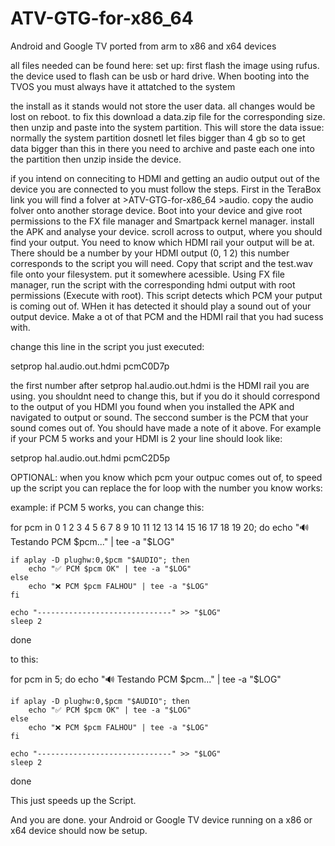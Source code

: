 # ATV-GTG-for-x86_64
Android and Google TV ported from arm to x86 and x64 devices

all files needed can be found here: 
set up:
first flash the image using rufus. the device used to flash can be usb or hard drive. When booting into the TVOS you must always have it attatched to the system

the install as it stands would not store the user data. all changes would be lost on reboot.
to fix this download a data.zip file for the corresponding size. then unzip and paste into the system partition. This will store the data
issue: normally the system partition dosnetl let files bigger than 4 gb so to get data bigger than this in there you need to archive and paste each one into the partition then unzip inside the device.

if you intend on conneciting to HDMI and getting an audio output out of the device you are connected to you must follow the steps.
First in the TeraBox link you will find a folver at >ATV-GTG-for-x86_64 >audio. copy the audio folver onto another storage device. 
Boot into your device and give root permissions to the FX file manager and Smartpack kernel manager.
install the APK and analyse your device. scroll across to output, where you should find your output. You need to know which HDMI rail your output will be at. There should be a number by your HDMI output (0, 1 2)
this number corresponds to the script you will need.
Copy that script and the test.wav file onto your filesystem. put it somewhere acessible.
Using FX file manager, run the script with the corresponding hdmi output with root permissions (Execute with root). This script detects which PCM your putput is coming out of. WHen it has detected it should play a sound out of your output device. Make a ot of that PCM and the HDMI rail that you had sucess with.

change this line in the script you just executed:

setprop hal.audio.out.hdmi pcmC0D7p

the first number after setprop hal.audio.out.hdmi is the HDMI rail you are using. you shouldnt need to change this, but if you do it should correspond to the output of you HDMI you found when you installed the APK and navigated to output or sound.
The seccond sumber is the PCM that your sound comes out of. You should have made a note of it above. For example if your PCM 5 works and your HDMI is 2 your line should look like:

setprop hal.audio.out.hdmi pcmC2D5p

OPTIONAL:
when you know which pcm your outpuc comes out of, to speed up the script you can replace the for loop with the number you know works:

example: if PCM 5 works, you can change this:

for pcm in 0 1 2 3 4 5 6 7 8 9 10 11 12 13 14 15 16 17 18 19 20; do
    echo "🔊 Testando PCM $pcm..." | tee -a "$LOG"
	
	if aplay -D plughw:0,$pcm "$AUDIO"; then
        echo "✅ PCM $pcm OK" | tee -a "$LOG"
    else
        echo "❌ PCM $pcm FALHOU" | tee -a "$LOG"
    fi
    
    echo "------------------------------" >> "$LOG"
    sleep 2
done

to this:

for pcm in 5; do
    echo "🔊 Testando PCM $pcm..." | tee -a "$LOG"
	
	if aplay -D plughw:0,$pcm "$AUDIO"; then
        echo "✅ PCM $pcm OK" | tee -a "$LOG"
    else
        echo "❌ PCM $pcm FALHOU" | tee -a "$LOG"
    fi
    
    echo "------------------------------" >> "$LOG"
    sleep 2
done

This just speeds up the Script. 

And you are done. your Android or Google TV device running on a x86 or x64 device should now be setup.

